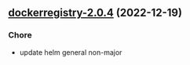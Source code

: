 

## [dockerregistry-2.0.4](https://github.com/truecharts/charts/compare/dockerregistry-2.0.3...dockerregistry-2.0.4) (2022-12-19)

### Chore

- update helm general non-major
  
  